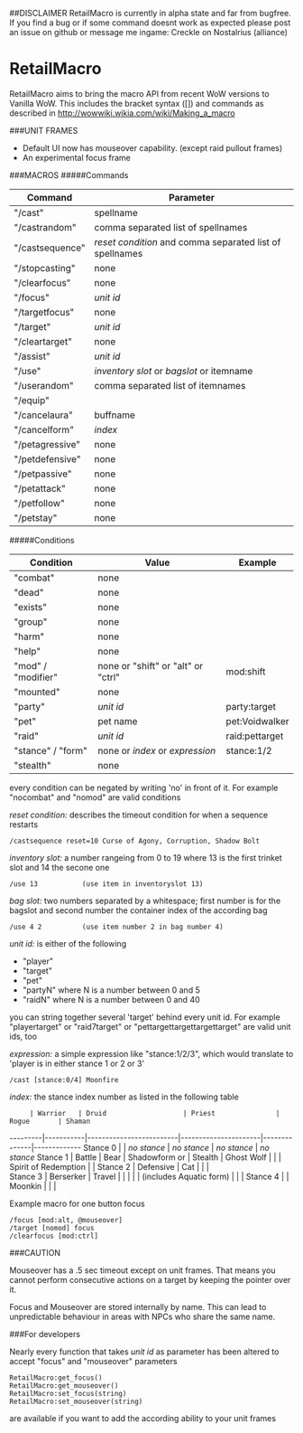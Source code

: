 ##DISCLAIMER
RetailMacro is currently in alpha state and far from bugfree.
If you find a bug or if some command doesnt work as expected please post an issue on github or message me ingame: Creckle on Nostalrius (alliance)

# RetailMacro

RetailMacro aims to bring the macro API from recent WoW versions to Vanilla WoW. This includes the bracket syntax ([]) and commands as described in http://wowwiki.wikia.com/wiki/Making_a_macro

###UNIT FRAMES
* Default UI now has mouseover capability. (except raid pullout frames)
* An experimental focus frame 

###MACROS
#####Commands

Command         | Parameter
----------------|-------------
"/cast"         | spellname
"/castrandom"   | comma separated list of spellnames
"/castsequence" | _reset condition_ and comma separated list of spellnames
"/stopcasting"  | none
"/clearfocus"   | none
"/focus"        | _unit id_
"/targetfocus"  | none
"/target"       | _unit id_
"/cleartarget"  | none
"/assist"       | _unit id_
"/use"          | _inventory slot_ or _bagslot_ or itemname
"/userandom"    | comma separated list of itemnames
"/equip"        | 
"/cancelaura"   | buffname
"/cancelform"   | _index_
"/petagressive" | none
"/petdefensive" | none
"/petpassive"   | none
"/petattack"    | none
"/petfollow"    | none
"/petstay"      | none

#####Conditions

Condition          | Value                              | Example        
-------------------|------------------------------------|----------------
"combat"           | none                               |                
"dead"             | none                               |                
"exists"           | none                               |                
"group"            | none                               |                
"harm"             | none                               |                
"help"             | none                               |                
"mod" / "modifier" | none or "shift" or "alt" or "ctrl" | mod:shift      
"mounted"          | none                               |                
"party"            | _unit id_                          | party:target   
"pet"              | pet name                           | pet:Voidwalker 
"raid"             | _unit id_                          | raid:pettarget 
"stance" / "form"  | none or _index_ or _expression_    | stance:1/2     
"stealth"          | none                               |                

every condition can be negated by writing 'no' in front of it. For example "nocombat" and "nomod" are valid conditions

*reset condition:* describes the timeout condition for when a sequence restarts
```
/castsequence reset=10 Curse of Agony, Corruption, Shadow Bolt
```
*inventory slot:* a number rangeing from 0 to 19 where 13 is the first trinket slot and 14 the secone one
```
/use 13           (use item in inventoryslot 13)
```
*bag slot:* two numbers separated by a whitespace; first number is for the bagslot and second number the container index of the according bag
```
/use 4 2          (use item number 2 in bag number 4)
```
*unit id:* is either of the following
* "player"
* "target"
* "pet"
* "partyN" where N is a number between 0 and 5
* "raidN" where N is a number between 0 and 40

you can string together several 'target' behind every unit id. For example "playertarget" or "raid7target" or "pettargettargettargettarget" are valid unit ids, too

*expression:* a simple expression like "stance:1/2/3", which would translate to 'player is in either stance 1 or 2 or 3'
```
/cast [stance:0/4] Moonfire
```
*index:* the stance index number as listed in the following table

         | Warrior   | Druid                   | Priest               | Rogue	    | Shaman   
---------|-----------|-------------------------|----------------------|--------------|-------------
Stance 0 |           | _no stance_             | _no stance_          | _no stance_  | _no stance_
Stance 1 | Battle    | Bear 	           | Shadowform or        | Stealth 	    | Ghost Wolf 
         |           |                         | Spirit of Redemption |              |
Stance 2 | Defensive | Cat                     |                      |              | 			
Stance 3 | Berserker | Travel                  |                      |              |
         |           | (includes Aquatic form) | 		       |              |
Stance 4 |           | Moonkin                 |		       |              |

Example macro for one button focus
```
/focus [mod:alt, @mouseover]
/target [nomod] focus
/clearfocus [mod:ctrl]
```
###CAUTION

Mouseover has a .5 sec timeout except on unit frames.
That means you cannot perform consecutive actions on a target by keeping the pointer over it.
  
Focus and Mouseover are stored internally by name.
This can lead to unpredictable behaviour in areas with NPCs who share the same name.

###For developers

Nearly every function that takes *unit id* as parameter has been altered to accept "focus" and "mouseover"
parameters
```
RetailMacro:get_focus()
RetailMacro:get_mouseover()
RetailMacro:set_focus(string)
RetailMacro:set_mouseover(string)
```
are available if you want to add the according ability to your unit frames
